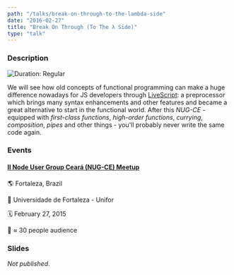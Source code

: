 ```yaml
---
path: "/talks/break-on-through-to-the-lambda-side"
date: "2016-02-27"
title: "Break On Through (To The λ Side)"
type: "talk"
---
```


### Description

![Duration: Regular](https://img.shields.io/badge/duration-regular-yellowgreen?style=for-the-badge)

We will see how old concepts of functional programming can make a huge difference nowadays for JS developers through [LiveScript](http://livescript.net/): a preprocessor which brings many syntax enhancements and other features and became a great alternative to start in the functional world. After this _NUG-CE_ - equipped with _first-class functions_, _high-order functions_, _currying_, _composition_, _pipes_ and other things - you'll probably never write the same code again.

### Events

#### [II Node User Group Ceará (NUG-CE) Meetup](http://nug-ce.org/)

🌎 Fortaleza, Brazil

📍 Universidade de Fortaleza - Unifor

🗓️ February 27, 2015

👥 ≈ 30 people audience

### Slides

_Not published_.

